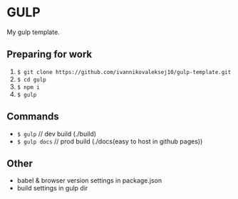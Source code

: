 # GULP
My gulp template.

## Preparing for work
1. ` $ git clone https://github.com/ivannikovaleksej10/gulp-template.git `
2. ` $ cd gulp `
3. ` $ npm i `
4. ` $ gulp `

## Commands
- ` $ gulp ` // dev build (./build)
- ` $ gulp docs ` // prod build (./docs(easy to host in github pages))

## Other
- babel & browser version settings in package.json
- build settings in gulp dir
